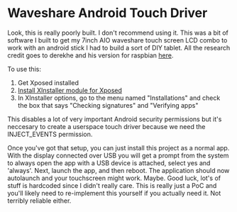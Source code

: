 
# Waveshare Android Touch Driver

Look, this is really poorly built. I don't recommend using it. This was a bit of software I built to get my 7inch AIO waveshare touch screen LCD combo to work with an android stick I had to build a sort of DIY tablet. All the research credit goes to derekhe and his version for raspbian [here](https://github.com/derekhe/waveshare-7inch-touchscreen-driver).

To use this:

1. Get Xposed installed
2. [Install XInstaller module for Xposed](http://repo.xposed.info/module/com.pyler.xinstaller)
3. In XInstaller options, go to the menu named "Installations" and check the box that says "Checking signatures" and "Verifying apps" 

This disables a lot of very important Android security permissions but it's neccesary to create a userspace touch driver because we need the INJECT_EVENTS permission.

Once you've got that setup, you can just install this project as a normal app. With the display connected over USB you will get a prompt from the system to always open the app with a USB device is attached, select yes and 'always'. Next, launch the app, and then reboot. The application should now autolaunch and your touchscreen might work. Maybe. Good luck, lot's of stuff is hardcoded since I didn't really care. This is really just a PoC and you'll likely need to re-implement this yourself if you actually need it. Not terribly reliable either. 
